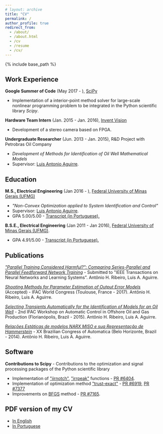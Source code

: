 ```yaml
---
# layout: archive
title: "CV"
permalink: /
author_profile: true
redirect_from:
  - /about/
  - /about.html
  - /cv
  - /resume
  - /cv/
---
```


{% include base_path %}

## Work Experience

**Google Summer of Code** (May 2017 - ), [SciPy](https://www.scipy.org)

   - Implementation of a interior-point method solver for large-scale nonlinear programming problem to be integrated in the Python scientific library *Scipy*.

**Hardware Team Intern** (Jan. 2015 - Jan. 2016), [Invent Vision](http://www.ivision.ind.br) 

   - Development of a stereo camera based on FPGA.

**Undergraduate Researcher** (Jun. 2013 - Jan. 2015), R&D Project with Petrobras Oil Company

   - *Development of Methods for Identification of Oil Well Mathematical Models* 
   - Supervisor: [Luis Antonio Aguirre](https://scholar.google.com.br/citations?user=_zkC6_kAAAAJ&hl=en).

## Education 
**M.S., Electrical Engineering** (Jan 2016 - ), [Federal University of Minas Gerais (UFMG)](https://www.ufmg.br)

   - *"Non-Convex Optimization applied to System Identification and Control"*
   - Supervisor: [Luis Antonio Aguirre](https://scholar.google.com.br/citations?user=_zkC6_kAAAAJ&hl=en).
   - GPA 5.00/5.00 - [Transcript (in Portuguese).](https://www.dropbox.com/s/axwxj6jg98fnarx/HistoricoMestrado.pdf?dl=0)

**B.S.E., Electrical Engineering** (Jan 2011 - Jan 2016), [Federal University of Minas Gerais (UFMG)](https://www.ufmg.br). 

   - GPA 4.91/5.00 - [Transcript (in Portuguese).](https://www.dropbox.com/s/ijvr858ry8mjsgf/HistoricoGraduacao.pdf?dl=0)
   
## Publications

[*"Parallel Training Considered Harmful?": Comparing Series-Parallel and Parallel Feedforward Network Training*](https://arxiv.org/abs/1706.07119v1) - Submitted to "IEEE Transactions on Neural Networks and Learning Systems". Antônio H. Ribeiro, Luis A. Aguirre.

[*Shooting Methods for Parameter Estimation of Output Error Models*](https://antonior92.github.io/files/2017-IFAC.pdf) (Accepted) - IFAC World Congress (Toulouse, France - 2017). Antônio H. Ribeiro, Luis A. Aguirre.

[*Selecting Transients Automatically for the Identification of Models for an Oil Well*](http://www.sciencedirect.com/science/article/pii/S2405896315008915)  - 2nd IFAC Workshop on Automatic Control in Offshore Oil and Gas Production (Florianópolis, Brazil - 2015). Antônio H. Ribeiro, Luis A. Aguirre.

[*Relações Estáticas de modelos NARX MISO e sua Representação de Hammerstein*](http://www.swge.inf.br/CBA2014/anais/PDF/1569890815.pdf) -  XX Brazilian Congress of Automatica (Belo Horizonte, Brazil - 2014). Antônio H. Ribeiro, Luis A. Aguirre.

## Software

**Contributions to Scipy** - Contributions to the optimization and signal processing packages of the Python scientific library 

   - Implementation of ["iirnotch"](http://scipy.github.io/devdocs/generated/scipy.signal.iirnotch.html#scipy.signal.iirnotch), ["irrpeak"](http://scipy.github.io/devdocs/generated/scipy.signal.iirpeak.html#scipy.signal.iirpeak) functions - [PR #6404](https://github.com/scipy/scipy/pull/6404).
   - Implementation of optimization method ["trust-exact"](http://scipy.github.io/devdocs/optimize.minimize-trustexact.html) - [PR #6919](https://github.com/scipy/scipy/pull/6919), [PR #7377](https://github.com/scipy/scipy/pull/7377)
   - Improvements on [BFGS](http://scipy.github.io/devdocs/optimize.minimize-bfgs.html) method - [PR #7165](https://github.com/scipy/scipy/pull/7165).
   
   
## PDF version of my CV

- [In English](https://www.dropbox.com/s/3qgyuasajp9pjpy/cv_8.pdf?dl=0)
- [In Portuguese](https://www.dropbox.com/s/6x18z77soj7n3jq/cv_8.pdf?dl=0)
